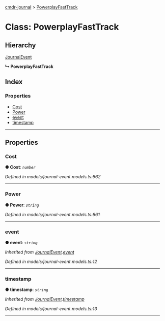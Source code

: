 [cmdr-journal](../README.md) > [PowerplayFastTrack](../classes/powerplayfasttrack.md)



# Class: PowerplayFastTrack

## Hierarchy


 [JournalEvent](journalevent.md)

**↳ PowerplayFastTrack**







## Index

### Properties

* [Cost](powerplayfasttrack.md#cost)
* [Power](powerplayfasttrack.md#power)
* [event](powerplayfasttrack.md#event)
* [timestamp](powerplayfasttrack.md#timestamp)



---
## Properties
<a id="cost"></a>

###  Cost

**●  Cost**:  *`number`* 

*Defined in models/journal-event.models.ts:862*





___

<a id="power"></a>

###  Power

**●  Power**:  *`string`* 

*Defined in models/journal-event.models.ts:861*





___

<a id="event"></a>

###  event

**●  event**:  *`string`* 

*Inherited from [JournalEvent](journalevent.md).[event](journalevent.md#event)*

*Defined in models/journal-event.models.ts:12*





___

<a id="timestamp"></a>

###  timestamp

**●  timestamp**:  *`string`* 

*Inherited from [JournalEvent](journalevent.md).[timestamp](journalevent.md#timestamp)*

*Defined in models/journal-event.models.ts:13*





___


